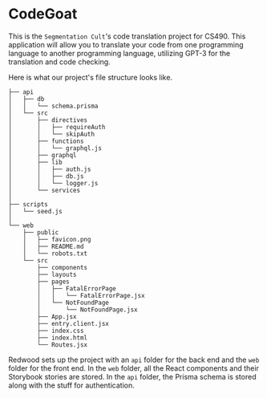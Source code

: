 # CodeGoat

This is the `Segmentation Cult`'s code translation project for CS490. This application will allow you to translate your code from one programming language to another programming language, utilizing GPT-3 for the translation and code checking.


Here is what our project's file structure looks like.

```
├── api
│   ├── db
│   │   └── schema.prisma
│   └── src
│       ├── directives
│       │   ├── requireAuth
│       │   └── skipAuth
│       ├── functions
│       │   └── graphql.js
│       ├── graphql
│       ├── lib
│       │   ├── auth.js
│       │   ├── db.js
│       │   └── logger.js
│       └── services
│
├── scripts
│   └── seed.js
│
└── web
    ├── public
    │   ├── favicon.png
    │   ├── README.md
    │   └── robots.txt
    └── src
        ├── components
        ├── layouts
        ├── pages
        │   ├── FatalErrorPage
        │   │   └── FatalErrorPage.jsx
        │   └── NotFoundPage
        │       └── NotFoundPage.jsx
        ├── App.jsx
        ├── entry.client.jsx
        ├── index.css
        ├── index.html
        └── Routes.jsx
```

Redwood sets up the project with an `api` folder for the back end and the `web` folder for the front end. In the `web` folder, all the React components and their Storybook stories are stored. In the `api` folder, the Prisma schema is stored along with the stuff for authentication.
